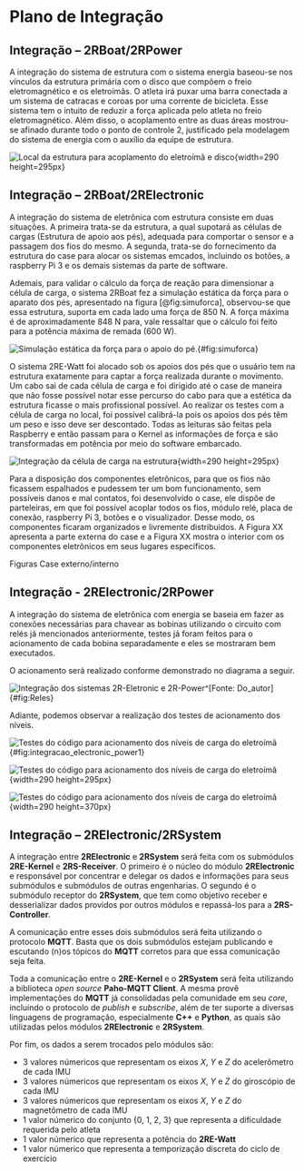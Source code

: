 # Plano de Integração

## Integração – 2RBoat/2RPower

A integração do sistema de estrutura com o sistema energia baseou-se nos vínculos da estrutura primária com o disco que compõem o freio eletromagnético e os eletroímãs. O atleta irá puxar uma barra conectada a um sistema de catracas e coroas por uma corrente de bicicleta. Esse sistema tem o intuito de reduzir a força aplicada pelo atleta no freio eletromagnético. Além disso, o acoplamento entre as duas áreas mostrou-se afinado durante todo o ponto de controle 2, justificado pela modelagem do sistema de energia com o auxílio da equipe de estrutura.

![Local da estrutura para acoplamento do eletroímã e disco](imagens/IMG_5119.JPG){width=290 height=295px}

## Integração – 2RBoat/2RElectronic

 A integração do sistema de eletrônica com estrutura consiste em duas situações. A primeira trata-se da estrutura, a qual supotará as células de cargas (Estrutura de apoio aos pés), adequada para comportar o sensor e a passagem dos fios do mesmo. A segunda, trata-se do fornecimento da estrutura do case para alocar os sistemas emcados, incluindo os botões, a raspberry Pi 3 e os demais sistemas da parte de software.

 Ademais, para validar o cálculo da força de reação para dimensionar a célula de carga, o sistema 2RBoat fez a simulação estática da força para o aparato dos pés, apresentado na figura [@fig:simuforca], observou-se que essa estrutura, suporta em cada lado uma força de 850 N. A força máxima é de aproximadamente 848 N para, vale ressaltar que o cálculo foi feito para a potência máxima de remada (600 W).

![Simulação estática da força para o apoio do pé.](imagens/simuforca.JPG){#fig:simuforca}

O sistema 2RE-Watt foi alocado sob os apoios dos pés que o usuário tem na estrutura exatamente para captar a força realizada durante o movimento. Um cabo sai de cada célula de carga e foi dirigido até o case de maneira que não fosse possível notar esse percurso do cabo para que a estética da estrutura ficasse o mais profissional possível. Ao realizar os testes com a célula de carga no local, foi possível calibrá-la pois os apoios dos pés têm um peso e isso deve ser descontado. Todas as leituras são feitas pela Raspberry e então passam para o Kernel as informações de força e são transformadas em potência por meio do software embarcado.

![Integração da célula de carga na estrutura](imagens/carga_10.jpeg){width=290 height=295px}


Para a disposição dos componentes eletrônicos, para que os fios não ficassem espalhados e pudessem ter um bom funcionamento, 
sem possíveis danos e mal contatos, foi desenvolvido o case, ele dispõe de parteleiras, em que foi possível acoplar todos os fios, módulo relé, placa de conexão, raspberry Pi 3, botões e o visualizador. Desse modo, os componentes ficaram organizados e livremente distribuidos. A Figura XX apresenta  a parte externa do case e a Figura XX mostra o interior com os componentes eletrônicos em seus lugares específicos.

Figuras Case externo/interno
## Integração - 2RElectronic/2RPower

A integração do sistema de eletrônica com energia se baseia em fazer as conexões necessárias para chavear as bobinas utilizando o circuito com relés já mencionados anteriormente, testes já foram feitos para o acionamento de cada bobina separadamente e eles se mostraram bem executados.

O acionamento será realizado conforme demonstrado no diagrama a seguir.

![Integração dos sistemas 2R-Eletronic e 2R-Power^[Fonte: Do_autor]](imagens/reles.png){#fig:Reles}

Adiante, podemos observar a realização dos testes de acionamento dos níveis.

![Testes do código para acionamento dos níveis de carga do eletroímã](imagens/integracao_elec_pow1.png){#fig:integracao_electronic_power1}

![Testes do código para acionamento dos níveis de carga do eletroímã](imagens/IMG_5698.JPG){width=290 height=295px}

![Testes do código para acionamento dos níveis de carga do eletroímã](imagens/integracao_elec_pow3.png){width=290 height=370px}

## Integração – 2RElectronic/2RSystem

A integração entre **2RElectronic** e **2RSystem** será feita com os submódulos **2RE-Kernel** e **2RS-Receiver**. O primeiro é o núcleo do módulo **2RElectronic** e responsável por concentrar e delegar os dados e informações para seus submódulos e submódulos de outras engenharias. O segundo é o submódulo receptor do **2RSystem**, que tem como objetivo receber e desserializar dados providos por outros módulos e repassá-los para a **2RS-Controller**.

A comunicação entre esses dois submódulos será feita utilizando o protocolo **MQTT**. Basta que os dois submódulos estejam publicando e escutando (n)os tópicos do **MQTT** corretos para que essa comunicação seja feita.

Toda a comunicação entre o **2RE-Kernel** e o **2RSystem** será feita utilizando a biblioteca _open source_ **Paho-MQTT Client**. A mesma provê implementações do **MQTT** já consolidadas pela comunidade em seu _core_, incluindo o protocolo de _publish_ e _subscribe_, além de ter suporte a diversas linguagens de programação, especialmente **C++** e **Python**, as quais são utilizadas pelos módulos **2RElectronic** e **2RSystem**.

Por fim, os dados a serem trocados pelo módulos  são: 

* $3$ valores númericos que representam os eixos $X$, $Y$ e $Z$ do acelerômetro de cada IMU
* $3$ valores númericos que representam os eixos $X$, $Y$ e $Z$ do giroscópio de cada IMU
* $3$ valores númericos que representam os eixos $X$, $Y$ e $Z$ do magnetômetro de cada IMU
* $1$ valor númerico do conjunto {$0$, $1$, $2$, $3$} que representa a dificuldade requerida pelo atleta
* $1$ valor númerico que representa a potência do **2RE-Watt**
* $1$ valor númerico que representa a temporização discreta do ciclo de exercício

